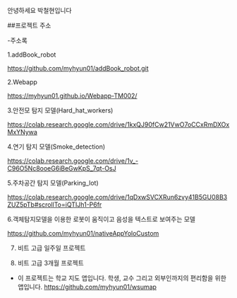 안녕하세요 박철현입니다

##프로젝트 주소

-주소록 

 1.addBook_robot
 
https://github.com/myhyun01/addBook_robot.git

 2.Webapp
 
 https://myhyun01.github.io/Webapp-TM002/

 3.안전모 탐지 모델(Hard_hat_workers)

https://colab.research.google.com/drive/1kxQJ90fCw21VwO7oCCxRmDXOxMxYNywa

 4.연기 탐지 모델(Smoke_detection)

 https://colab.research.google.com/drive/1v_-C96O5Nc8ooeG6iBeGwKpS_7qt-OsJ

5.주차공간 탐지 모델(Parking_lot)

https://colab.research.google.com/drive/1qDxwSVCXRun6zvy41B5GU08B3ZUZ5pTb#scrollTo=iQTIJh1-P6fr

6.객체탐지모델을 이용한 로봇이 움직이고 음성을 텍스트로 보여주는 모델

https://github.com/myhyun01/nativeAppYoloCustom

7. 비트 고급 일주일 프로젝트

8. 비트 고급 3개월 프로젝트
- 이 프로젝트는 학교 지도 앱입니다. 학생, 교수 그리고 외부인까지의 편리함을 위한 앱입니다.
https://github.com/myhyun01/wsumap

